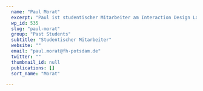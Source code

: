 ```yaml
---
  name: "Paul Morat"
  excerpt: "Paul ist studentischer Mitarbeiter am Interaction Design Lab der Fachhochschule Potsdam."
  wp_id: 535
  slug: "paul-morat"
  group: "Past Students"
  subtitle: "Studentischer Mitarbeiter"
  website: ""
  email: "paul.morat@fh-potsdam.de"
  twitter: ""
  thumbnail_id: null
  publications: []
  sort_name: "Morat"

---
```

